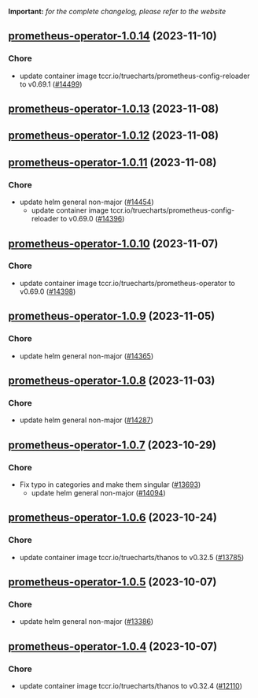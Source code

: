 **Important:**
*for the complete changelog, please refer to the website*




## [prometheus-operator-1.0.14](https://github.com/truecharts/charts/compare/prometheus-operator-1.0.13...prometheus-operator-1.0.14) (2023-11-10)

### Chore

- update container image tccr.io/truecharts/prometheus-config-reloader to v0.69.1 ([#14499](https://github.com/truecharts/charts/issues/14499))
  
  


## [prometheus-operator-1.0.13](https://github.com/truecharts/charts/compare/prometheus-operator-1.0.12...prometheus-operator-1.0.13) (2023-11-08)




## [prometheus-operator-1.0.12](https://github.com/truecharts/charts/compare/prometheus-operator-1.0.11...prometheus-operator-1.0.12) (2023-11-08)




## [prometheus-operator-1.0.11](https://github.com/truecharts/charts/compare/prometheus-operator-1.0.10...prometheus-operator-1.0.11) (2023-11-08)

### Chore

- update helm general non-major ([#14454](https://github.com/truecharts/charts/issues/14454))
  - update container image tccr.io/truecharts/prometheus-config-reloader to v0.69.0 ([#14396](https://github.com/truecharts/charts/issues/14396))
  
  


## [prometheus-operator-1.0.10](https://github.com/truecharts/charts/compare/prometheus-operator-1.0.9...prometheus-operator-1.0.10) (2023-11-07)

### Chore

- update container image tccr.io/truecharts/prometheus-operator to v0.69.0 ([#14398](https://github.com/truecharts/charts/issues/14398))
  
  


## [prometheus-operator-1.0.9](https://github.com/truecharts/charts/compare/prometheus-operator-1.0.8...prometheus-operator-1.0.9) (2023-11-05)

### Chore

- update helm general non-major ([#14365](https://github.com/truecharts/charts/issues/14365))
  
  


## [prometheus-operator-1.0.8](https://github.com/truecharts/charts/compare/prometheus-operator-1.0.7...prometheus-operator-1.0.8) (2023-11-03)

### Chore

- update helm general non-major ([#14287](https://github.com/truecharts/charts/issues/14287))
  
  


## [prometheus-operator-1.0.7](https://github.com/truecharts/charts/compare/prometheus-operator-1.0.6...prometheus-operator-1.0.7) (2023-10-29)

### Chore

- Fix typo in categories and make them singular ([#13693](https://github.com/truecharts/charts/issues/13693))
  - update helm general non-major ([#14094](https://github.com/truecharts/charts/issues/14094))
  
  


## [prometheus-operator-1.0.6](https://github.com/truecharts/charts/compare/prometheus-operator-1.0.5...prometheus-operator-1.0.6) (2023-10-24)

### Chore

- update container image tccr.io/truecharts/thanos to v0.32.5 ([#13785](https://github.com/truecharts/charts/issues/13785))
  
  


## [prometheus-operator-1.0.5](https://github.com/truecharts/charts/compare/prometheus-operator-1.0.4...prometheus-operator-1.0.5) (2023-10-07)

### Chore

- update helm general non-major ([#13386](https://github.com/truecharts/charts/issues/13386))
  
  


## [prometheus-operator-1.0.4](https://github.com/truecharts/charts/compare/prometheus-operator-1.0.3...prometheus-operator-1.0.4) (2023-10-07)

### Chore

- update container image tccr.io/truecharts/thanos to v0.32.4 ([#12110](https://github.com/truecharts/charts/issues/12110))
  
  


